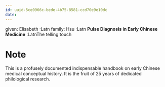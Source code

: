 ```yaml
---
id: uuid-5ce0966c-bede-4b75-8581-ccd70e9e10dc
date: 
---
```


given: Elisabeth :Latn
family: Hsu :Latn
**Pulse Diagnosis in Early Chinese Medicine** :LatnThe telling touch
# Note
This is a profusely documented indispensable handbook on early Chinese medical conceptual history. It is the fruit of 25 years of dedicated philological research.
